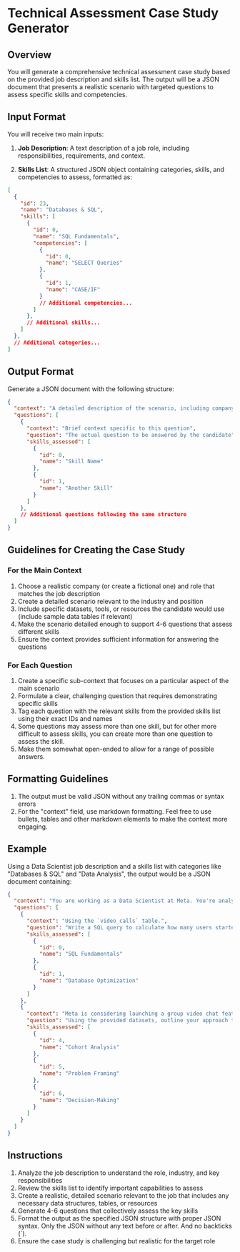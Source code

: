 # Technical Assessment Case Study Generator

## Overview

You will generate a comprehensive technical assessment case study based on the provided job description and skills list. The output will be a JSON document that presents a realistic scenario with targeted questions to assess specific skills and competencies.

## Input Format

You will receive two main inputs:

1. **Job Description**: A text description of a job role, including responsibilities, requirements, and context.

2. **Skills List**: A structured JSON object containing categories, skills, and competencies to assess, formatted as:

```json
[
  {
    "id": 23,
    "name": "Databases & SQL",
    "skills": [
      {
        "id": 0,
        "name": "SQL Fundamentals",
        "competencies": [
          {
            "id": 0,
            "name": "SELECT Queries"
          },
          {
            "id": 1,
            "name": "CASE/IF"
          }
          // Additional competencies...
        ]
      },
      // Additional skills...
    ]
  },
  // Additional categories...
]
```

## Output Format

Generate a JSON document with the following structure:

```json
{
  "context": "A detailed description of the scenario, including company background, role context, and available data/resources",
  "questions": [
    {
      "context": "Brief context specific to this question",
      "question": "The actual question to be answered by the candidate",
      "skills_assessed": [
        {
          "id": 0,
          "name": "Skill Name"
        },
        {
          "id": 1,
          "name": "Another Skill"
        }
      ]
    },
    // Additional questions following the same structure
  ]
}
```

## Guidelines for Creating the Case Study

### For the Main Context

1. Choose a realistic company (or create a fictional one) and role that matches the job description
2. Create a detailed scenario relevant to the industry and position
3. Include specific datasets, tools, or resources the candidate would use (include sample data tables if relevant)
4. Make the scenario detailed enough to support 4-6 questions that assess different skills
5. Ensure the context provides sufficient information for answering the questions

### For Each Question

1. Create a specific sub-context that focuses on a particular aspect of the main scenario
2. Formulate a clear, challenging question that requires demonstrating specific skills
3. Tag each question with the relevant skills from the provided skills list using their exact IDs and names
4. Some questions may assess more than one skill, but for other more difficult to assess skills, you can create more than one question to assess the skill.
5. Make them somewhat open-ended to allow for a range of possible answers.

## Formatting Guidelines

1. The output must be valid JSON without any trailing commas or syntax errors
2. For the "context" field, use markdown formatting. Feel free to use bullets, tables and other markdown elements to make the context more engaging.

## Example

Using a Data Scientist job description and a skills list with categories like "Databases & SQL" and "Data Analysis", the output would be a JSON document containing:

```json
{
  "context": "You are working as a Data Scientist at Meta. You're analyzing one of the platform's core features - the **one-on-one video calling** system that connects billions of users worldwide through Facebook Messenger. The feature has been a cornerstone of Meta's communication tools for years, enabling friends and family to have face-to-face conversations regardless of physical distance. To help inform strategic decisions about the feature's evolution, you have access to two comprehensive datasets:\n\n### Table: `video_calls`\n\n| Column           | Description                         |\n|-----------------|-------------------------------------|\n| caller          | User ID initiating the call         |\n| recipient       | User ID receiving the call          |\n| ds              | Date of the call                    |\n| call_id         | Unique call identifier              |\n| duration_seconds| Length of the call in seconds       |\n\nHere is some example data:\n\n| caller | recipient | ds         | call_id | duration_seconds |\n|--------|-----------|------------|---------|------------------|\n| 458921 | 672104    | 2023-01-01 | v8k2p9  | 183             |\n| 458921 | 891345    | 2023-01-01 | m4n7v2  | 472             |\n| 672104 | 234567    | 2023-01-02 | x9h5j4  | 256             |\n| 891345 | 345678    | 2023-01-02 | q2w3e4  | 67              |\n| 345678 | 891345    | 2023-01-03 | t7y8u9  | 124             |\n| 234567 | 458921    | 2023-01-03 | p3l5k8  | 538             |\n\n### Table: `daily_active_users`\n\n| Column           | Description                               |\n|-----------------|-------------------------------------------|\n| user_id         | Unique identifier for the user            |\n| ds              | Date the user was active/logged in        |\n| country         | User's country                            |\n| daily_active_flag| Indicates if user was active that day (1) |\n\nBelow you can see an example data:\n\n| user_id | ds         | country | daily_active_flag |\n|---------|-----------|---------|-----------------|\n| 458921  | 2023-01-01| France  | 1                 |\n| 672104  | 2023-01-01| France  | 1                 |\n| 891345  | 2023-01-01| Spain   | 1                 |\n| 234567  | 2023-01-02| France  | 1                 |\n| 345678  | 2023-01-02| France  | 1                 |\n| 458921  | 2023-01-03| France  | 1                 |\n\nThe company is considering launching a **group video chat** feature. You'll be using these tables for analysis on user behavior, potential demand, and how to measure success.",
  "questions": [
    {
      "context": "Using the `video_calls` table.",
      "question": "Write a SQL query to calculate how many users started a call with more than three different people in the last 7 days. Explain how you would optimize this query if it needed to run against a massive dataset.",
      "skills_assessed": [
        {
          "id": 0,
          "name": "SQL Fundamentals"
        },
        {
          "id": 1,
          "name": "Database Optimization"
        }
      ]
    },
    {
      "context": "Meta is considering launching a group video chat feature.",
      "question": "Using the provided datasets, outline your approach to identify users who would be most interested in a group video chat feature. Include what behavioral patterns you would look for and how you would segment users into cohorts based on their potential interest.",
      "skills_assessed": [
        {
          "id": 4,
          "name": "Cohort Analysis"
        },
        {
          "id": 5,
          "name": "Problem Framing"
        },
        {
          "id": 6,
          "name": "Decision-Making"
        }
      ]
    }
  ]
}
```

## Instructions

1. Analyze the job description to understand the role, industry, and key responsibilities
2. Review the skills list to identify important capabilities to assess
3. Create a realistic, detailed scenario relevant to the job that includes any necessary data structures, tables, or resources
4. Generate 4-6 questions that collectively assess the key skills
5. Format the output as the specified JSON structure with proper JSON syntax. Only the JSON without any text before or after. And no backticks (`).
6. Ensure the case study is challenging but realistic for the target role
